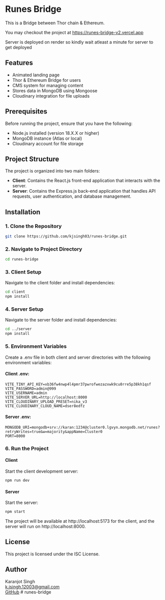 ﻿# Runes Bridge

This is a Bridge between Thor chain & Ethereum.

You may checkout the project at https://runes-bridge-v2.vercel.app

Server is deployed on render so kindly wait atleast a minute for server to get deployed

## Features

- Animated landing page
- Thor & Ethereum Bridge for users
- CMS system for managing content
- Stores data in MongoDB using Mongoose
- Cloudinary integration for file uploads

## Prerequisites

Before running the project, ensure that you have the following:

- Node.js installed (version 18.X.X or higher)
- MongoDB instance (Atlas or local)
- Cloudinary account for file storage

## Project Structure

The project is organized into two main folders:

- **Client**: Contains the React.js front-end application that interacts with the server.
- **Server**: Contains the Express.js back-end application that handles API requests, user authentication, and database management.

## Installation

### 1. Clone the Repository

```bash
git clone https://github.com/kjsingh03/runes-bridge.git
```

### 2. Navigate to Project Directory

```bash
cd runes-bridge
```

### 3. Client Setup

Navigate to the client folder and install dependencies:

```bash
cd client
npm install
```

### 4. Server Setup

Navigate to the server folder and install dependencies:

```bash
cd ../server
npm install
```

### 5. Environment Variables

Create a .env file in both client and server directories with the following environment variables:

#### Client .env:
```plaintext
VITE_TINY_API_KEY=xb36fw4nwp4l4pmr37pwrofwezazxwk9cu0rre5p38kh1qsf
VITE_PASSWORD=admin@999
VITE_USERNAME=admin
VITE_SERVER_URL=http://localhost:8000
VITE_CLOUDINARY_UPLOAD_PRESET=nika_v3
VITE_CLOUDINARY_CLOUD_NAME=dser8edfz
```

#### Server .env:
```plaintext
MONGODB_URI=mongodb+srv://karan:1234@cluster0.lgvyn.mongodb.net/runes?retryWrites=true&w=majority&appName=Cluster0
PORT=8000
```

### 6. Run the Project

#### Client
Start the client development server:

```bash
npm run dev
```

#### Server
Start the server:

```bash
npm start
```

The project will be available at http://localhost:5173 for the client, and the server will run on http://localhost:8000.

## License

This project is licensed under the ISC License.

## Author

Karanjot Singh  
k.jsingh.12003@gmail.com  
[GitHub](https://github.com/kjsingh03)
#   r u n e s - b r i d g e  
 